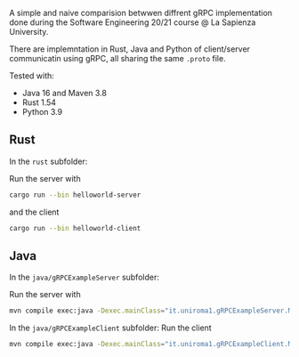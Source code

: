 A simple and naive comparision betwwen diffrent gRPC implementation done during the Software Engineering 20/21 course @ La Sapienza University. 

There are implemntation in Rust, Java and Python of client/server communicatin using gRPC, all sharing the same `.proto` file.

Tested with:
* Java 16 and Maven 3.8
* Rust 1.54
* Python 3.9


## Rust

In the `rust` subfolder:

Run the server with
```bash
cargo run --bin helloworld-server

```
and the client
```bash
cargo run --bin helloworld-client
```

## Java

In the `java/gRPCExampleServer` subfolder:

Run the server with
```bash
mvn compile exec:java -Dexec.mainClass="it.uniroma1.gRPCExampleServer.MyServer"

```
In the `java/gRPCExampleClient` subfolder:
Run the client
```bash
mvn compile exec:java -Dexec.mainClass="it.uniroma1.gRPCExampleClient.MyClient"
```